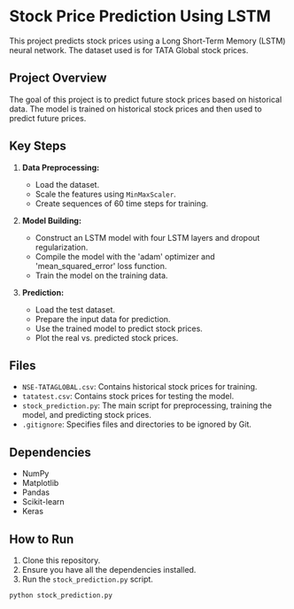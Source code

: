 # Stock Price Prediction Using LSTM

This project predicts stock prices using a Long Short-Term Memory (LSTM) neural network. The dataset used is for TATA Global stock prices.

## Project Overview

The goal of this project is to predict future stock prices based on historical data. The model is trained on historical stock prices and then used to predict future prices.

## Key Steps

1. **Data Preprocessing:**
   - Load the dataset.
   - Scale the features using `MinMaxScaler`.
   - Create sequences of 60 time steps for training.

2. **Model Building:**
   - Construct an LSTM model with four LSTM layers and dropout regularization.
   - Compile the model with the 'adam' optimizer and 'mean_squared_error' loss function.
   - Train the model on the training data.

3. **Prediction:**
   - Load the test dataset.
   - Prepare the input data for prediction.
   - Use the trained model to predict stock prices.
   - Plot the real vs. predicted stock prices.

## Files

- `NSE-TATAGLOBAL.csv`: Contains historical stock prices for training.
- `tatatest.csv`: Contains stock prices for testing the model.
- `stock_prediction.py`: The main script for preprocessing, training the model, and predicting stock prices.
- `.gitignore`: Specifies files and directories to be ignored by Git.

## Dependencies

- NumPy
- Matplotlib
- Pandas
- Scikit-learn
- Keras

## How to Run

1. Clone this repository.
2. Ensure you have all the dependencies installed.
3. Run the `stock_prediction.py` script.

```bash
python stock_prediction.py
